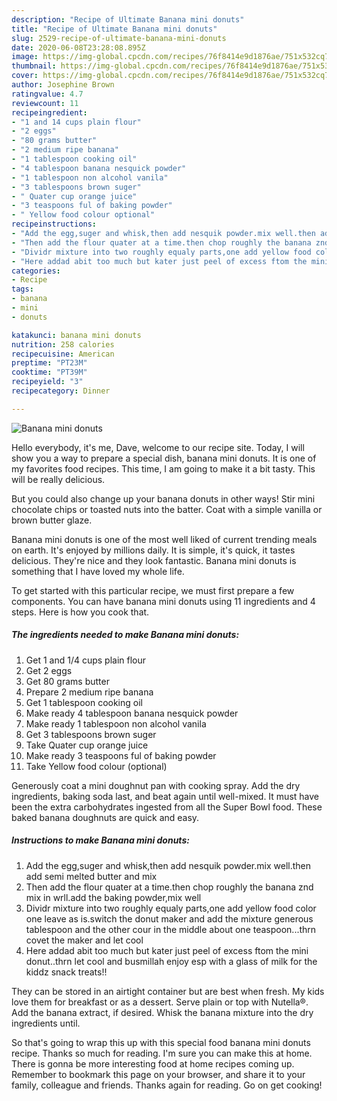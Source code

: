 ```yaml
---
description: "Recipe of Ultimate Banana mini donuts"
title: "Recipe of Ultimate Banana mini donuts"
slug: 2529-recipe-of-ultimate-banana-mini-donuts
date: 2020-06-08T23:28:08.895Z
image: https://img-global.cpcdn.com/recipes/76f8414e9d1876ae/751x532cq70/banana-mini-donuts-recipe-main-photo.jpg
thumbnail: https://img-global.cpcdn.com/recipes/76f8414e9d1876ae/751x532cq70/banana-mini-donuts-recipe-main-photo.jpg
cover: https://img-global.cpcdn.com/recipes/76f8414e9d1876ae/751x532cq70/banana-mini-donuts-recipe-main-photo.jpg
author: Josephine Brown
ratingvalue: 4.7
reviewcount: 11
recipeingredient:
- "1 and 14 cups plain flour"
- "2 eggs"
- "80 grams butter"
- "2 medium ripe banana"
- "1 tablespoon cooking oil"
- "4 tablespoon banana nesquick powder"
- "1 tablespoon non alcohol vanila"
- "3 tablespoons brown suger"
- " Quater cup orange juice"
- "3 teaspoons ful of baking powder"
- " Yellow food colour optional"
recipeinstructions:
- "Add the egg,suger and whisk,then add nesquik powder.mix well.then add semi melted butter and mix"
- "Then add the flour quater at a time.then chop roughly the banana znd mix in wrll.add the baking powder,mix well"
- "Dividr mixture into two roughly equaly parts,one add yellow food color one leave as is.switch the donut maker and add the mixture generous tablespoon and the other cour in the middle about one teaspoon...thrn covet the maker and let cool"
- "Here addad abit too much but kater just peel of excess ftom the mini donut..thrn let cool and busmillah enjoy esp with a glass of milk for the kiddz snack treats!!"
categories:
- Recipe
tags:
- banana
- mini
- donuts

katakunci: banana mini donuts 
nutrition: 258 calories
recipecuisine: American
preptime: "PT23M"
cooktime: "PT39M"
recipeyield: "3"
recipecategory: Dinner

---
```



![Banana mini donuts](https://img-global.cpcdn.com/recipes/76f8414e9d1876ae/751x532cq70/banana-mini-donuts-recipe-main-photo.jpg)

Hello everybody, it's me, Dave, welcome to our recipe site. Today, I will show you a way to prepare a special dish, banana mini donuts. It is one of my favorites food recipes. This time, I am going to make it a bit tasty. This will be really delicious.

But you could also change up your banana donuts in other ways! Stir mini chocolate chips or toasted nuts into the batter. Coat with a simple vanilla or brown butter glaze.

Banana mini donuts is one of the most well liked of current trending meals on earth. It's enjoyed by millions daily. It is simple, it's quick, it tastes delicious. They're nice and they look fantastic. Banana mini donuts is something that I have loved my whole life.


To get started with this particular recipe, we must first prepare a few components. You can have banana mini donuts using 11 ingredients and 4 steps. Here is how you cook that.

<!--inarticleads1-->

##### The ingredients needed to make Banana mini donuts:

1. Get 1 and 1/4 cups plain flour
1. Get 2 eggs
1. Get 80 grams butter
1. Prepare 2 medium ripe banana
1. Get 1 tablespoon cooking oil
1. Make ready 4 tablespoon banana nesquick powder
1. Make ready 1 tablespoon non alcohol vanila
1. Get 3 tablespoons brown suger
1. Take  Quater cup orange juice
1. Make ready 3 teaspoons ful of baking powder
1. Take  Yellow food colour (optional)


Generously coat a mini doughnut pan with cooking spray. Add the dry ingredients, baking soda last, and beat again until well-mixed. It must have been the extra carbohydrates ingested from all the Super Bowl food. These baked banana doughnuts are quick and easy. 

<!--inarticleads2-->

##### Instructions to make Banana mini donuts:

1. Add the egg,suger and whisk,then add nesquik powder.mix well.then add semi melted butter and mix
1. Then add the flour quater at a time.then chop roughly the banana znd mix in wrll.add the baking powder,mix well
1. Dividr mixture into two roughly equaly parts,one add yellow food color one leave as is.switch the donut maker and add the mixture generous tablespoon and the other cour in the middle about one teaspoon...thrn covet the maker and let cool
1. Here addad abit too much but kater just peel of excess ftom the mini donut..thrn let cool and busmillah enjoy esp with a glass of milk for the kiddz snack treats!!


They can be stored in an airtight container but are best when fresh. My kids love them for breakfast or as a dessert. Serve plain or top with Nutella®. Add the banana extract, if desired. Whisk the banana mixture into the dry ingredients until. 

So that's going to wrap this up with this special food banana mini donuts recipe. Thanks so much for reading. I'm sure you can make this at home. There is gonna be more interesting food at home recipes coming up. Remember to bookmark this page on your browser, and share it to your family, colleague and friends. Thanks again for reading. Go on get cooking!
